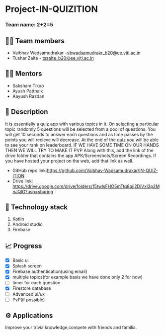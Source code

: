 # Project-IN-QUIZITION
		
### Team name: 2+2=5
		
## 👨‍💻 Team members
* Vaibhav Wadsamudrakar –vbwadsamudrakr_b20@ee.vjti.ac.in
* Tushar Zalte - tszalte_b20@ee.vjti.ac.in


## 👨‍🏫 Mentors
* Saksham Tikoo
* Ayush Pattnaik
* Aayush Razdan
		

## 📝 Description
It is essentially a quiz app with various topics in it. On selecting a particular topic randomly 5 questions will be selected from a pool of questions.
You will get 10 seconds to answer each questions and as time passes by the points you will recieve will decrease. At the end of the quiz you will be able to see your rank on leaderboard.
IF WE HAVE SOME TIME ON OUR HANDS THEN WE WILL TRY TO MAKE IT PVP
Along with this, add the link of the drive folder that contains the app APK/Screenshots/Screen Recordings. If you have hosted your project on the web, add that link as well.
* GitHub repo link:https://github.com/Vaibhav-Wadsamudrakar/IN-QUIZ-ITION
* Drive link: https://drive.google.com/drive/folders/15twlsFHO5mTtq8qjj2DiVxI3p2MeJQlG?usp=sharing

## 🧰 Technology stack
1. Kotlin
2. Android studio
3. Firebase
 	
## 📈 Progress
- [x] Basic ui
- [x] Splash screen 
- [x] Firebase authentication(using email)
- [x] multiple topics(for example basis we have done only 2 for now) 
- [ ] timer for each question
- [x] Firestore database 
- [ ] Advanced ui/ux
- [ ] PvP(if possible)
		
## ⚙️ Applications
Improve your trivia knowledge,compete with friends and familia.


